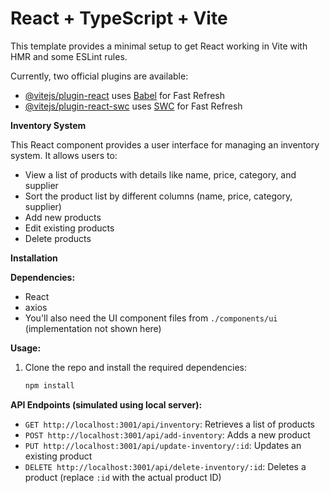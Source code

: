 # React + TypeScript + Vite

This template provides a minimal setup to get React working in Vite with HMR and some ESLint rules.

Currently, two official plugins are available:

- [@vitejs/plugin-react](https://github.com/vitejs/vite-plugin-react/blob/main/packages/plugin-react/README.md) uses [Babel](https://babeljs.io/) for Fast Refresh
- [@vitejs/plugin-react-swc](https://github.com/vitejs/vite-plugin-react-swc) uses [SWC](https://swc.rs/) for Fast Refresh

**Inventory System**

This React component provides a user interface for managing an inventory system. It allows users to:

- View a list of products with details like name, price, category, and supplier
- Sort the product list by different columns (name, price, category, supplier)
- Add new products
- Edit existing products
- Delete products

**Installation**

**Dependencies:**

- React
- axios
- You'll also need the UI component files from `./components/ui` (implementation not shown here)

**Usage:**

1. Clone the repo and install the required dependencies:
   ```bash
   npm install
   ```

**API Endpoints (simulated using local server):**

- `GET http://localhost:3001/api/inventory`: Retrieves a list of products
- `POST http://localhost:3001/api/add-inventory`: Adds a new product
- `PUT http://localhost:3001/api/update-inventory/:id`: Updates an existing product
- `DELETE http://localhost:3001/api/delete-inventory/:id`: Deletes a product (replace `:id` with the actual product ID)
